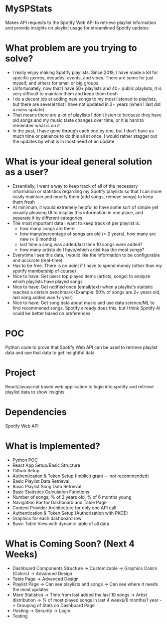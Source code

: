# MySPStats
Makes API requests to the Spotify Web API to retrieve playlist information and provide insights on playlist usage for streamlined Spotify updates

# What problem are you trying to solve?
- I really enjoy making Spotify playlists. Since 2019, I have made a lot for specific genres, decades, events, and vibes. There are some for just myself, and others for small or big groups
- Unfortunately, now that I have 50+ playlists and 40+ public playlists, it is very difficult to maintain them and keep them fresh
- I do a decent job at adding new songs to my most listened to playlists, but there are several that I have not updated in 2+ years (when I last did a mass update)
- That means there are a lot of playlists I don’t listen to because they have old songs and my music taste changes over time, or it is hard to remember what is on it
- In the past, I have gone through each one by one, but I don’t have as much time or patience to do this all at once. I would rather stagger out the updates by what is in most need of an update

# What is your ideal general solution as a user?
- Essentially, I want a way to keep track of all of the necessary information or statistics regarding my Spotify playlists so that I can more easily maintain and modify them (add songs, remove songs) to keep them fresh
- At minimum, it would extremely helpful to have some sort of simple yet visually pleasing UI to display this information in one place, and separate it by different categories
- The most important data I want to keep track of per playlist is:
  - how many songs are there
  - how many/percentage of songs are old (> 2 years), how many are new (< 6 months)
  - last time a song was added/last time 10 songs were added?
  - how many artists do I have/which artist has the most songs?
- Everytime I see this data, I would like the information to be configurable and accurate (real-time)
- Has to be free. There is no point if I have to spend money (other than my spotify membership of course)
- Nice to have: Get users top played items (artists, songs) to analyze which playlists have played songs
- Nice to have: Get notified once (email/text) when a playlist’s statistic reaches a certain benchmark (Example: 50% of songs are 2+ years old, last song added was 1+ year)
- Nice to have: Get song data about music and use data science/ML to find recommened songs. Spotify already does this, but I think Spotify AI could be better based on preferences

# POC
Python code to prove that Spotify Web API can be used to retrieve playlist data and use that data to get insightful data

# Project
React/Javascript based web application to login into spotify and retrieve playlist data to show insights

# Dependencies
Spotify Web API

# What is Implemented?
- Python POC
- React App Setup/Basic Structure
- Github Setup
- Authentication & Token Setup (Implicit grant -- not recommended)
- Basic Playlist Data Retrieval
- Basic Playlist Song Data Retrieval
- Basic Statistics Calculation Functions: 
-   Number of songs, % of 2 years old, % of 6 months young
- Navigation Bar for Dashboard and Table Page
- Context Provider Architecture for only one API call
- Authentication & Token Setup (Authorization with PKCE)
- Graphics for each dashboard row
- Basic Table View with dynamic table of all data

# What is Coming Soon? (Next 4 Weeks)
- Dashboard Components Structure
-> Customizable
-> Graphics Colors (Colors)
-> Advanced Design
- Table Page
-> Advanced Design
- Playlist Page
-> Can see playlists and songs
-> Can see where it needs the most updates
- More Statistics
-> Time from last added the last 10 songs
-> Artist distribution
-> % of most played songs in last 4 weeks/6 months/1 year
-> Grouping of Stats on Dashboard Page
- Hosting
-> Security
-> Login
- Testing